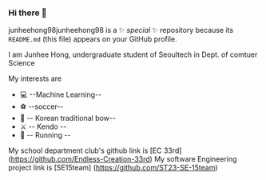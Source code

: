 ### Hi there 👋


junheehong98junheehong98 is a ✨ _special_ ✨ repository because its `README.md` (this file) appears on your GitHub profile.

I am Junhee Hong, undergraduate student of Seoultech in Dept. of comtuer Science

My interests are 
* :computer:      --Machine Learning--
* :soccer:     --soccer--
* :bow_and_arrow:      -- Korean traditional bow--
* :crossed_swords:    -- Kendo  --
* :runner: -- Running --

My school department club's github link is [EC 33rd] (https://github.com/Endless-Creation-33rd)
My software Engineering project link is [SE15team] (https://github.com/ST23-SE-15team)

